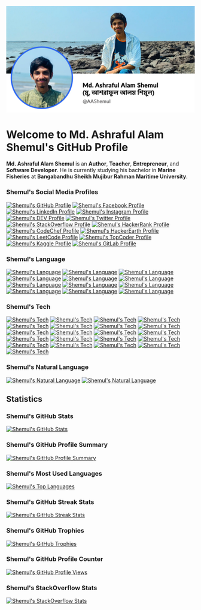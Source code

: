 [![Md. Ashraful Alam Shemul](asset/Md.-Ashraful-Alam-Shemul-AAShemul.webp)]()

# Welcome to Md. Ashraful Alam Shemul's GitHub Profile

**Md. Ashraful Alam Shemul** is an **Author**, **Teacher**, **Entrepreneur**, and **Software Developer**. He is currently studying his bachelor in **Marine Fisheries** at **Bangabandhu Sheikh Mujibur Rahman Maritime University**. 

### Shemul's Social Media Profiles

[![Shemul's GitHub Profile](https://img.shields.io/badge/GitHub-%23121011.svg?&style=flat-square&logo=GitHub&logoColor=white)]()
[![Shemul's Facebook Profile](https://img.shields.io/badge/Facebook-%231877F2.svg?&style=flat-square&logo=Facebook&logoColor=white)](https://www.facebook.com/AAShemul)
[![Shemul's LinkedIn Profile](https://img.shields.io/badge/LinkedIn-%230077B5.svg?&style=flat-square&logo=LinkedIn&logoColor=white)](https://www.linkedin.com/in/AAShemul/)
[![Shemul's Instagram Profile](https://img.shields.io/badge/Instagram-%23E4405F.svg?&style=flat-square&logo=Instagram&logoColor=white)](https://www.instagram.com/TheAAShemul/)
[![Shemul's DEV Profile](https://img.shields.io/badge/DEV-%230A0A0A.svg?&style=flat-square&logo=DEV.to&logoColor=white)](https://dev.to/AAShemul)
[![Shemul's Twitter Profile](https://img.shields.io/badge/Twitter-%231DA1F2.svg?&style=flat-square&logo=Twitter&logoColor=white)](https://twitter.com/AAShemul)
[![Shemul's StackOverflow Profile](https://img.shields.io/badge/StackOverflow-%23FE7A16.svg?&style=flat-square&logo=StackOverflow&logoColor=white)](https://stackoverflow.com/users/4841893/Md.-Ashraful-Alam-Shemul)
[![Shemul's HackerRank Profile](https://img.shields.io/badge/HackerRank-%23000000.svg?&style=flat-square&logo=HackerRank&logoColor=white)](https://www.hackerrank.com/AAShemul)
[![Shemul's CodeChef Profile](https://img.shields.io/badge/CodeChef-%23A82930.svg?&style=flat-square&logo=CodeChef&logoColor=white)](https://www.codechef.com/users/AAShemul)
[![Shemul's HackerEarth Profile](https://img.shields.io/badge/HackerEarth-%230077B5.svg?&style=flat-square&logo=HackerEarth&logoColor=white)](https://www.hackerearth.com/@AAShemul)
[![Shemul's LeetCode Profile](https://img.shields.io/badge/LeetCode-%23FFA116.svg?&style=flat-square&logo=LeetCode&logoColor=white)](https://leetcode.com/AAShemul/)
[![Shemul's TopCoder Profile](https://img.shields.io/badge/TopCoder-%23FFA116.svg?&style=flat-square&logo=TopCoder&logoColor=white)](https://www.topcoder.com/members/AAShemul/)
[![Shemul's Kaggle Profile](https://img.shields.io/badge/Kaggle-%230077B5.svg?&style=flat-square&logo=Kaggle&logoColor=white)](https://www.kaggle.com/AAShemul)
[![Shemul's GitLab Profile](https://img.shields.io/badge/GitLab-%23FCA121.svg?&style=flat-square&logo=GitLab&logoColor=white)](https://gitlab.com/AAShemul)

### Shemul's Language
[![Shemul's Language](https://img.shields.io/badge/Python-%2314354C.svg?&style=flat-square&logo=Python&logoColor=white)]()
[![Shemul's Language](https://img.shields.io/badge/Java-%23ED8B00.svg?&style=flat-square&logo=Java&logoColor=white)]()
[![Shemul's Language](https://img.shields.io/badge/Kotlin-%230095D5.svg?&style=flat-square&logo=Kotlin&logoColor=white)]()
[![Shemul's Language](https://img.shields.io/badge/JavaScript-%23F7DF1E.svg?&style=flat-square&logo=JavaScript&logoColor=black)]()
[![Shemul's Language](https://img.shields.io/badge/TypeScript-%23007ACC.svg?&style=flat-square&logo=TypeScript&logoColor=white)]()
[![Shemul's Language](https://img.shields.io/badge/HTML-%23E34F26.svg?&style=flat-square&logo=HTML5&logoColor=white)]()
[![Shemul's Language](https://img.shields.io/badge/CSS-%231572B6.svg?&style=flat-square&logo=CSS3&logoColor=white)]()
[![Shemul's Language](https://img.shields.io/badge/PHP-%23777BB4.svg?&style=flat-square&logo=PHP&logoColor=white)]()
[![Shemul's Language](https://img.shields.io/badge/R-%23276DC3.svg?&style=flat-square&logo=R&logoColor=white)]()
[![Shemul's Language](https://img.shields.io/badge/C%23-%23239120.svg?&style=flat-square&logo=C-Sharp&logoColor=white)]()
[![Shemul's Language](https://img.shields.io/badge/C++-%2300599C.svg?&style=flat-square&logo=C%2B%2B&logoColor=white)]()
[![Shemul's Language](https://img.shields.io/badge/SQL-%2300f.svg?&style=flat-square&logo=MySQL&logoColor=white)]()


### Shemul's Tech
[![Shemul's Tech](https://img.shields.io/badge/MySQL-%2300f.svg?&style=flat-square&logo=MySQL&logoColor=white)]()
[![Shemul's Tech](https://img.shields.io/badge/SQLite-%2307405e.svg?&style=flat-square&logo=SQLite&logoColor=white)]()
[![Shemul's Tech](https://img.shields.io/badge/PostgreSQL-%23316192.svg?&style=flat-square&logo=PostgreSQL&logoColor=white)]()
[![Shemul's Tech](https://img.shields.io/badge/Redis-%23DC382D.svg?&style=flat-square&logo=MongoDB&logoColor=white)]()
[![Shemul's Tech](https://img.shields.io/badge/Node.js-%2343853D.svg?&style=flat-square&logo=Node.js&logoColor=white)]()
[![Shemul's Tech](https://img.shields.io/badge/Express.js-%23404d59.svg?&style=flat-square&logo=Express&logoColor=white)]()
[![Shemul's Tech](https://img.shields.io/badge/React-%2320232a.svg?&style=flat-square&logo=React&logoColor=%2361DAFB)]()
[![Shemul's Tech](https://img.shields.io/badge/Next.js-%23000000.svg?&style=flat-square&logo=Next.js&logoColor=white)]()
[![Shemul's Tech](https://img.shields.io/badge/Redux-%23593d88.svg?&style=flat-square&logo=Redux&logoColor=white)]()
[![Shemul's Tech](https://img.shields.io/badge/jQuery-%230769AD.svg?&style=flat-square&logo=jQuery&logoColor=white)]()
[![Shemul's Tech](https://img.shields.io/badge/Laravel-%23FF2D20.svg?&style=flat-square&logo=Laravel&logoColor=white)]()
[![Shemul's Tech](https://img.shields.io/badge/Bootstrap-%23563D7C.svg?&style=flat-square&logo=Bootstrap&logoColor=white)]()
[![Shemul's Tech](https://img.shields.io/badge/Material%20UI-%230081CB.svg?&style=flat-square&logo=Material-UI&logoColor=white)]()
[![Shemul's Tech](https://img.shields.io/badge/Flutter-%2302569B.svg?&style=flat-square&logo=Flutter&logoColor=white)]()
[![Shemul's Tech](https://img.shields.io/badge/Dart-%230175C2.svg?&style=flat-square&logo=Dart&logoColor=white)]()
[![Shemul's Tech](https://img.shields.io/badge/Socket.io-%23FF9900.svg?&style=flat-square&logo=Socket.io&logoColor=white)]()
[![Shemul's Tech](https://img.shields.io/badge/Amazon%20AWS-%23FF9900.svg?&style=flat-square&logo=Amazon-AWS&logoColor=white)]()
[![Shemul's Tech](https://img.shields.io/badge/Microsoft%20Azure-%230072C6.svg?&style=flat-square&logo=Microsoft-Azure&logoColor=white)]()
[![Shemul's Tech](https://img.shields.io/badge/Docker-%230db7ed.svg?&style=flat-square&logo=Docker&logoColor=white)]()
[![Shemul's Tech](https://img.shields.io/badge/MAUI-%2300f.svg?&style=flat-square&logo=MAUI&logoColor=white)]()
[![Shemul's Tech](https://img.shields.io/badge/WPF-%2307405e.svg?&style=flat-square&logo=WPF&logoColor=white)]()

### Shemul's Natural Language

[![Shemul's Natural Language](https://img.shields.io/badge/Bangla-%23FF0000.svg?&style=flat-square&logo=Google-Translate&logoColor=white)]()
[![Shemul's Natural Language](https://img.shields.io/badge/English-%2300FF00.svg?&style=flat-square&logo=Google-Translate&logoColor=white)]()


## Statistics

### Shemul's GitHub Stats

[![Shemul's GitHub Stats](https://github-readme-stats.vercel.app/api?username=AAShemul&show_icons=true&theme=radical)]()

### Shemul's GitHub Profile Summary

[![Shemul's GitHub Profile Summary](https://github-profile-summary-cards.vercel.app/api/cards/profile-details?username=AAShemul&theme=radical)]()

### Shemul's Most Used Languages

[![Shemul's Top Languages](https://github-readme-stats.vercel.app/api/top-langs/?username=AAShemul&layout=compact&theme=radical)]()

### Shemul's GitHub Streak Stats

[![Shemul's GitHub Streak Stats](https://github-readme-streak-stats.herokuapp.com/?user=AAShemul&theme=radical)]()

### Shemul's GitHub Trophies

[![Shemul's GitHub Trophies](https://github-profile-trophy.vercel.app/?username=AAShemul&theme=radical)]()

### Shemul's GitHub Profile Counter

[![Shemul's GitHub Profile Views](https://komarev.com/ghpvc/?username=AAShemul&style=flat-square&color=blueviolet)]()

### Shemul's StackOverflow Stats

[![Shemul's StackOverflow Stats](https://github-readme-stackoverflow.vercel.app/?userID=4841893)]()
